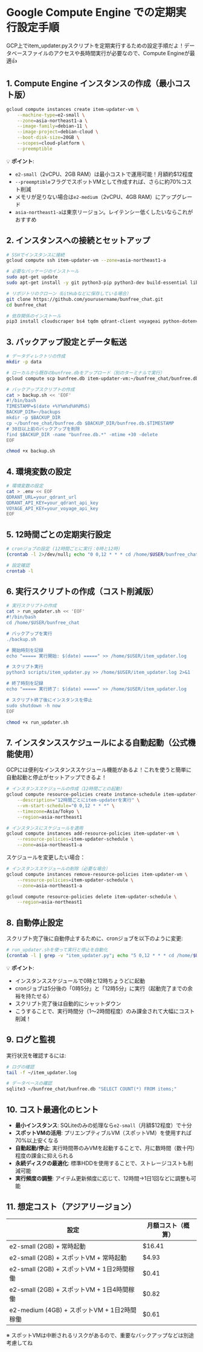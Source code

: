 # Google Compute Engine での定期実行設定手順

GCP上でitem_updater.pyスクリプトを定期実行するための設定手順だよ！データベースファイルのアクセスや長時間実行が必要なので、Compute Engineが最適👍

## 1. Compute Engine インスタンスの作成（最小コスト版）

```bash
gcloud compute instances create item-updater-vm \
    --machine-type=e2-small \
    --zone=asia-northeast1-a \
    --image-family=debian-11 \
    --image-project=debian-cloud \
    --boot-disk-size=20GB \
    --scopes=cloud-platform \
    --preemptible
```

💡 **ポイント**:
- `e2-small`（2vCPU、2GB RAM）は最小コストで運用可能！月額約$12程度
- `--preemptible`フラグでスポットVMとして作成すれば、さらに約70%コスト削減
- メモリが足りない場合は`e2-medium`（2vCPU、4GB RAM）にアップグレード
- `asia-northeast1-a`は東京リージョン。レイテンシー低くしたいならこれがおすすめ

## 2. インスタンスへの接続とセットアップ

```bash
# SSHでインスタンスに接続
gcloud compute ssh item-updater-vm --zone=asia-northeast1-a

# 必要なパッケージのインストール
sudo apt-get update
sudo apt-get install -y git python3-pip python3-dev build-essential libxml2-dev libxslt1-dev

# リポジトリのクローン（GitHubなどに保存している場合）
git clone https://github.com/yourusername/bunfree_chat.git
cd bunfree_chat

# 依存関係のインストール
pip3 install cloudscraper bs4 tqdm qdrant-client voyageai python-dotenv
```

## 3. バックアップ設定とデータ転送

```bash
# データディレクトリの作成
mkdir -p data

# ローカルから既存のbunfree.dbをアップロード（別のターミナルで実行）
gcloud compute scp bunfree.db item-updater-vm:~/bunfree_chat/bunfree.db --zone=asia-northeast1-a

# バックアップスクリプトの作成
cat > backup.sh << 'EOF'
#!/bin/bash
TIMESTAMP=$(date +%Y%m%d%H%M%S)
BACKUP_DIR=~/backups
mkdir -p $BACKUP_DIR
cp ~/bunfree_chat/bunfree.db $BACKUP_DIR/bunfree.db.$TIMESTAMP
# 30日以上前のバックアップを削除
find $BACKUP_DIR -name "bunfree.db.*" -mtime +30 -delete
EOF

chmod +x backup.sh
```

## 4. 環境変数の設定

```bash
# 環境変数の設定
cat > .env << EOF
QDRANT_URL=your_qdrant_url
QDRANT_API_KEY=your_qdrant_api_key
VOYAGE_API_KEY=your_voyage_api_key
EOF
```

## 5. 12時間ごとの定期実行設定

```bash
# cronジョブの設定 (12時間ごとに実行：0時と12時)
(crontab -l 2>/dev/null; echo "0 0,12 * * * cd /home/$USER/bunfree_chat && ./backup.sh && python3 scripts/item_updater.py >> /home/$USER/item_updater.log 2>&1") | crontab -

# 設定確認
crontab -l
```

## 6. 実行スクリプトの作成（コスト削減版）

```bash
# 実行スクリプトの作成
cat > run_updater.sh << 'EOF'
#!/bin/bash
cd /home/$USER/bunfree_chat

# バックアップを実行
./backup.sh

# 開始時刻を記録
echo "===== 実行開始: $(date) =====" >> /home/$USER/item_updater.log

# スクリプト実行
python3 scripts/item_updater.py >> /home/$USER/item_updater.log 2>&1

# 終了時刻を記録
echo "===== 実行終了: $(date) =====" >> /home/$USER/item_updater.log

# スクリプト終了後にインスタンスを停止
sudo shutdown -h now
EOF

chmod +x run_updater.sh
```

## 7. インスタンススケジュールによる自動起動（公式機能使用）

GCPには便利なインスタンススケジュール機能があるよ！これを使うと簡単に自動起動と停止がセットアップできるよ！

```bash
# インスタンススケジュールの作成（12時間ごとの起動）
gcloud compute resource-policies create instance-schedule item-updater-schedule \
    --description="12時間ごとにitem-updaterを実行" \
    --vm-start-schedule="0 0,12 * * *" \
    --timezone=Asia/Tokyo \
    --region=asia-northeast1

# インスタンスにスケジュールを適用
gcloud compute instances add-resource-policies item-updater-vm \
    --resource-policies=item-updater-schedule \
    --zone=asia-northeast1-a
```

スケジュールを変更したい場合：
```bash
# インスタンススケジュールの削除（必要な場合）
gcloud compute instances remove-resource-policies item-updater-vm \
    --resource-policies=item-updater-schedule \
    --zone=asia-northeast1-a

gcloud compute resource-policies delete item-updater-schedule \
    --region=asia-northeast1
```

## 8. 自動停止設定

スクリプト完了後に自動停止するために、cronジョブを以下のように変更:

```bash
# run_updater.shを使って実行と停止を自動化
(crontab -l | grep -v "item_updater.py"; echo "5 0,12 * * * cd /home/$USER/bunfree_chat && ./run_updater.sh") | crontab -
```

💡 **ポイント**:
- インスタンススケジュールで0時と12時ちょうどに起動
- cronジョブは5分後の「0時5分」と「12時5分」に実行（起動完了までの余裕を持たせる）
- スクリプト完了後は自動的にシャットダウン
- こうすることで、実行時間分（1〜2時間程度）のみ課金されて大幅にコスト削減！

## 9. ログと監視

実行状況を確認するには:

```bash
# ログの確認
tail -f ~/item_updater.log

# データベースの確認
sqlite3 ~/bunfree_chat/bunfree.db "SELECT COUNT(*) FROM items;"
```

## 10. コスト最適化のヒント

- **最小インスタンス**: SQLiteのみの処理なら`e2-small`（月額$12程度）で十分
- **スポットVMの活用**: プリエンプティブルVM（スポットVM）を使用すれば70%以上安くなる
- **自動起動/停止**: 実行時間帯のみVMを起動することで、月に数時間（数十円）程度の課金に抑えられる
- **永続ディスクの最適化**: 標準HDDを使用することで、ストレージコストも削減可能
- **実行頻度の調整**: アイテム更新頻度に応じて、12時間→1日1回などに調整も可能

## 11. 想定コスト（アジアリージョン）

| 設定 | 月額コスト（概算） |
|-----|------------|
| e2-small (2GB) + 常時起動 | $16.41 |
| e2-small (2GB) + スポットVM + 常時起動 | $4.93 |
| e2-small (2GB) + スポットVM + 1日2時間稼働 | $0.41 |
| e2-small (2GB) + スポットVM + 1日4時間稼働 | $0.82 |
| e2-medium (4GB) + スポットVM + 1日2時間稼働 | $0.61 |

※ スポットVMは中断されるリスクがあるので、重要なバックアップなどは別途考慮してね 